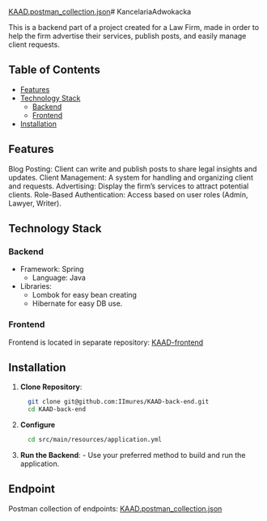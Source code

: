 [KAAD.postman_collection.json](https://github.com/user-attachments/files/17269896/KAAD.postman_collection.json)# KancelariaAdwokacka

This is a backend part of a project created for a Law Firm, made in order to help the firm advertise their services, publish posts, and easily manage client requests.

## Table of Contents

- [Features](#features)
- [Technology Stack](#technology-stack)
  - [Backend](#backend)
  - [Frontend](#frontend)
- [Installation](#installation)

## Features

Blog Posting: Client can write and publish posts to share legal insights and updates.
Client Management: A system for handling and organizing client and requests.
Advertising: Display the firm’s services to attract potential clients.
Role-Based Authentication: Access based on user roles (Admin, Lawyer, Writer).

## Technology Stack
### Backend
- Framework: Spring
  - Language: Java
- Libraries:
  - Lombok for easy bean creating
  - Hibernate for easy DB use.
### Frontend 
  Frontend is located in separate repository: [KAAD-frontend](https://github.com/IImures/KAAD-back-end](https://github.com/IImures/KAAD-front-end))

## Installation
  1. **Clone Repository**:
     ```sh
       git clone git@github.com:IImures/KAAD-back-end.git
       cd KAAD-back-end
     ```
  2. **Configure**
      ```sh
        cd src/main/resources/application.yml
      ```
  3. **Run the Backend**:
    - Use your preferred method to build and run the application.
   
## Endpoint
Postman collection of endpoints: [KAAD.postman_collection.json](https://github.com/user-attachments/files/17269898/KAAD.postman_collection.json)
